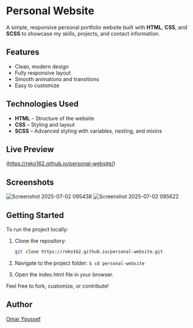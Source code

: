 # Personal Website

A simple, responsive personal portfolio website built with **HTML**, **CSS**, and **SCSS** to showcase my skills, projects, and contact information.

## Features

- Clean, modern design
- Fully responsive layout
- Smooth animations and transitions
- Easy to customize

## Technologies Used

- **HTML** – Structure of the website
- **CSS** – Styling and layout
- **SCSS** – Advanced styling with variables, nesting, and mixins

## Live Preview

(https://reko162.github.io/personal-website/)

## Screenshots

![Screenshot 2025-07-02 095438](https://github.com/user-attachments/assets/9c0f1a04-72d3-4d15-8170-b41142c64fdc)
![Screenshot 2025-07-02 095622](https://github.com/user-attachments/assets/0bb8fa61-f437-4452-937b-3a33bb7dfd62)

## Getting Started

To run the project locally:

1. Clone the repository:
   ```bash
   git clone https://reko162.github.io/personal-website.git

2. Navigate to the project folder:
  `$ cd personal-website`
  
   
3. Open the index.html file in your browser.

Feel free to fork, customize, or contribute!


## Author

[Omar Youssef](https://www.linkedin.com/in/omar-youssef-elanany/)




